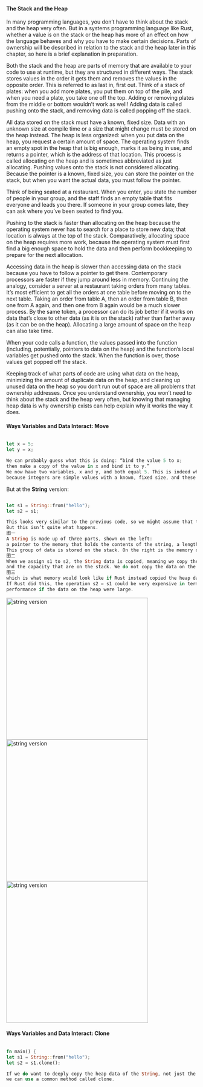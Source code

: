 #### The Stack and the Heap

In many programming languages, you don’t have to think about the stack and the heap very often. 
But in a systems programming language like Rust, whether a value is on the stack or the heap has more of an effect on how the language behaves and why you have to make certain decisions. 
Parts of ownership will be described in relation to the stack and the heap later in this chapter, so here is a brief explanation in preparation.

Both the stack and the heap are parts of memory that are available to your code to use at runtime,
but they are structured in different ways. The stack stores values in the order it gets them and removes the values in the opposite order. 
This is referred to as last in, first out. Think of a stack of plates: when you add more plates, you put them on top of the pile, 
and when you need a plate, you take one off the top. Adding or removing plates from the middle or bottom wouldn’t work as well! 
Adding data is called pushing onto the stack, and removing data is called popping off the stack.

All data stored on the stack must have a known, fixed size. 
Data with an unknown size at compile time or a size that might change must be stored on the heap instead. 
The heap is less organized: when you put data on the heap, you request a certain amount of space. 
The operating system finds an empty spot in the heap that is big enough, marks it as being in use, and returns a pointer, which is the address of that location. 
This process is called allocating on the heap and is sometimes abbreviated as just allocating. Pushing values onto the stack is not considered allocating. 
Because the pointer is a known, fixed size, you can store the pointer on the stack, but when you want the actual data, you must follow the pointer.

Think of being seated at a restaurant. When you enter, you state the number of people in your group, 
and the staff finds an empty table that fits everyone and leads you there. If someone in your group comes late, 
they can ask where you’ve been seated to find you.

Pushing to the stack is faster than allocating on the heap because the operating system never has to search for a place to store new data; 
that location is always at the top of the stack. Comparatively, allocating space on the heap requires more work, 
because the operating system must first find a big enough space to hold the data and then perform bookkeeping to prepare for the next allocation.

Accessing data in the heap is slower than accessing data on the stack because you have to follow a pointer to get there. Contemporary processors are faster if they jump around less in memory. Continuing the analogy, consider a server at a restaurant taking orders from many tables. It’s most efficient to get all the orders at one table before moving on to the next table. Taking an order from table A, then an order from table B, then one from A again, and then one from B again would be a much slower process. By the same token, a processor can do its job better if it works on data that’s close to other data (as it is on the stack) rather than farther away (as it can be on the heap). Allocating a large amount of space on the heap can also take time.

When your code calls a function, the values passed into the function (including, potentially, pointers to data on the heap) and the function’s local variables get pushed onto the stack. When the function is over, those values get popped off the stack.

Keeping track of what parts of code are using what data on the heap, minimizing the amount of duplicate data on the heap, and cleaning up unused data on the heap so you don’t run out of space are all problems that ownership addresses. Once you understand ownership, you won’t need to think about the stack and the heap very often, but knowing that managing heap data is why ownership exists can help explain why it works the way it does.




#### Ways Variables and Data Interact: Move

```rs

let x = 5;
let y = x;

We can probably guess what this is doing: “bind the value 5 to x; 
then make a copy of the value in x and bind it to y.”
We now have two variables, x and y, and both equal 5. This is indeed what is happening, 
because integers are simple values with a known, fixed size, and these two 5 values are pushed onto the stack.

```

But at the **String** version:

```rs

let s1 = String::from("hello");
let s2 = s1;

This looks very similar to the previous code, so we might assume that the way it works would be the same: 
But this isn’t quite what happens.
图一
A String is made up of three parts, shown on the left: 
a pointer to the memory that holds the contents of the string, a length, and a capacity. 
This group of data is stored on the stack. On the right is the memory on the heap that holds the contents.
图二
When we assign s1 to s2, the String data is copied, meaning we copy the pointer, the length, 
and the capacity that are on the stack. We do not copy the data on the heap that the pointer refers to. 
图三
which is what memory would look like if Rust instead copied the heap data as well. 
If Rust did this, the operation s2 = s1 could be very expensive in terms of runtime 
performance if the data on the heap were large.


```

<img src="https://doc.rust-lang.org/book/img/trpl04-01.svg" alt="string version" width="375"/>
<img src="https://doc.rust-lang.org/book/img/trpl04-02.svg" alt="string version" width="375"/>
<img src="https://doc.rust-lang.org/book/img/trpl04-03.svg" alt="string version" width="375"/>


#### Ways Variables and Data Interact: Clone

```rs

fn main() {
let s1 = String::from("hello");
let s2 = s1.clone();

If we do want to deeply copy the heap data of the String, not just the stack data, 
we can use a common method called clone.

```


